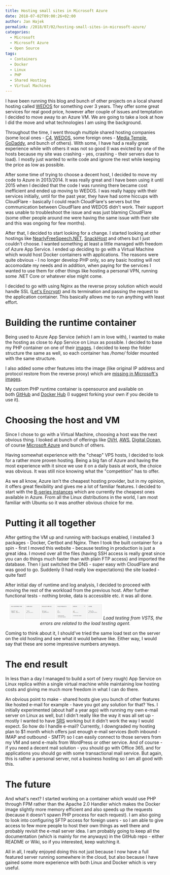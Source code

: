 ```yaml
---
title: Hosting small sites in Microsoft Azure
date: 2018-07-02T09:00:26+02:00
author: Jan Hajek
permalink: /2018/07/02/hosting-small-sites-in-microsoft-azure/
categories:
  - Microsoft
  - Microsoft Azure
  - Open Source
tags:
  - Containers
  - Docker
  - Linux
  - PHP
  - Shared Hosting
  - Virtual Machines
---
```

I have been running this blog and bunch of other projects on a local shared hosting called <a href="https://wedos.cz">WEDOS</a> for something over 3 years. They offer some great services for real good price, however after couple of issues and temptation I decided to move away to an Azure VM. We are going to take a look at how I did the move and what technologies I am using the background.

<!--more-->

Throughout the time, I went through multiple shared hosting companies (some local ones - <a href="https://www.c4.cz">C4</a>, <a href="https://www.wedos.cz">WEDOS</a>, some foreign ones - <a href="https://www.mediatemple.net">Media Temple</a>, <a href="https://www.godaddy.com">GoDaddy</a>, and bunch of others). With some, I have had a really great experience while with others it was not so good (I was evicted by one of the hosts because my site was crashing - yes, crashing - their servers due to load). I mostly just wanted to write code and ignore the rest while keeping the price as low as possible.

After some time of trying to choose a decent host, I decided to move my code to Azure in 2013/2014. It was really great and I have been using it until 2015 when I decided that the code I was running there became cost inefficient and ended up moving to WEDOS. I was really happy with their services initially, until for the past year, they have had some hiccups with CloudFlare - basically I could reach CloudFlare's servers but the communication between CloudFlare and WEDOS didn't work. Their support was unable to troubleshoot the issue and was just blaming CloudFlare (some other people around me were having the same issue with their site and this was ongoing for few months).

After that, I decided to start looking for a change. I started looking at other hostings like <a href="https://nearlyfreespeech.net">NearlyFreeSpeech.NET</a>, <a href="https://www.snackhost.com">SnackHost</a> and others but I just couldn't choose. I wanted something at least a little managed with freedom of Azure App Service. I ended up deciding to go with a Virtual Machine which would host Docker containers with applications. The reasons were quite obvious - I no longer develop PHP only, so any basic hosting will not accomodate my needs and in addition, when paying for the services I wanted to use them for other things like hosting a personal VPN, running some .NET Core or whatever else might come.

I decided to go with using Nginx as the reverse proxy solution which would handle SSL (<a href="https://letsencrypt.org/">Let's Encrypt</a>) and its termination and passing the request to the application container. This basically allows me to run anything with least effort.
<h1>Building the runtime container</h1>
Being used to Azure App Service (which I am in love with), I wanted to make the hosting as close to App Service on Linux as possible. I decided to base my PHP container on one of their <a href="https://github.com/Azure-App-Service/php/blob/master/7.2.5-apache/Dockerfile">images</a>. I decided to keep the folder structure the same as well, so each container has <em>/home/</em> folder mounted with the same structure.

I also added some other features into the image (like original IP address and protocol restore from the reverse proxy) which are <a href="https://github.com/Azure-App-Service/php/issues/28">missing in Microsoft's images</a>.

My custom PHP runtime container is opensource and available on both <a href="https://github.com/hajekj/hajekjnet-php">GitHub</a> and <a href="https://hub.docker.com/r/hajekj/hajekjnet-php/">Docker Hub</a> (I suggest forking your own if you decide to use it).
<h1>Choosing the host and VM</h1>
Since I chose to go with a Virtual Machine, choosing a host was the next obvious thing. I looked at bunch of offerings like <a href="https://ovh.net">OVH</a>, <a href="https://aws.amazon.com">AWS</a>, <a href="https://digitalocean.com">Digital Ocean</a>, of course <a href="https://azure.com">Microsoft Azure</a> and bunch of others.

Having somewhat experience with the "cheap" VPS hosts, I decided to look for a rather more proven hosting. Being a big fan of Azure and having the most experience with it since we use it on a daily basis at work, the choice was obvious. It was still nice knowing what the "competition" has to offer.

As we all know, Azure isn't the cheapest hosting provider, but in my opinion, it offers great flexibility and gives me a lot of familiar features. I decided to start with the <a href="https://azure.microsoft.com/en-us/blog/introducing-b-series-our-new-burstable-vm-size/">B-series instances</a> which are currently the cheapest ones available in Azure. From all the Linux distributions in the world, I am most familiar with Ubuntu so it was another obvious choice for me.
<h1>Putting it all together</h1>
After getting the VM up and running with backups enabled, I installed 3 packages - Docker, Certbot and Nginx. Then I took the built container for a spin - first I moved this website - because testing in production is just a great idea. I moved over all the files (having SSH access is really great since you can do things much faster than with plain FTP access) and imported the database. Then I just switched the DNS - super easy with CloudFlare and was good to go. Suddenly (I had really low expectations) the site loaded - quite fast!

After initial day of runtime and log analysis, I decided to proceed with moving the rest of the workload from the previous host. After further functional tests - nothing broke, data is accessible etc. it was all done.
<p style="text-align: center;"><a href="/uploads/2018/06/vsts_loadtest_hajekjnet.png"><img class="aligncenter size-medium wp-image-672" src="/uploads/2018/06/vsts_loadtest_hajekjnet-300x53.png" alt="" width="300" height="53" /></a><em>Load testing from VSTS, the errors are related to the load testing agent.</em></p>
Coming to think about it, I should've tried the same load test on the server on the old hosting and see what it would behave like. Either way, I would say that these are some impressive numbers anyways.
<h1>The end result</h1>
In less than a day I managed to build a sort of (very rough) App Service on Linux replica within a single virtual machine while maintaining low hosting costs and giving me much more freedom in what I can do there.

An obvious point to make - shared hosts give you bunch of other features like hosted e-mail for example - have you got any solution for that? Yes. I initially experimented (about half a year ago) with running my own e-mail server on Linux as well, but I didn't really like the way it was all set up - mostly I wanted to have <a href="http://www.openspf.org/SRS">SRS</a> working but it didn't work the way I would expect. So how do I handle e-mail? Currently, I downgraded my hosting plan to $1 month which offers just enough e-mail services (both inbound - IMAP and outbound - SMTP) so I can easily connect to those servers from my VM and send e-mails from WordPress or other service. And of course - if you need a decent mail solution - you should go with Office 365, and for applications you should go with some transactional mail service. But again, this is rather a personal server, not a business hosting so I am all good with this.
<h1>The future</h1>
And what's next? I started working on a container which would use PHP through FPM rather than the Apache 2.0 Handler which makes the Docker image slightly more memory efficient and also speeds up the requests (because it doesn't spawn PHP process for each request). I am also going to look into configuring SFTP access for foreign users - so I am able to give access to few more people to host their own things as well there and probably revisit the e-mail server idea. I am probably going to keep all the documentation (which is mainly for me anyways) in the GitHub repo - either README or Wiki, so if you interested, keep watching it.

All in all, I really enjoyed doing this not just because I now have a full featured server running somewhere in the cloud, but also because I have gained some more experience with both Linux and Docker which is very useful.